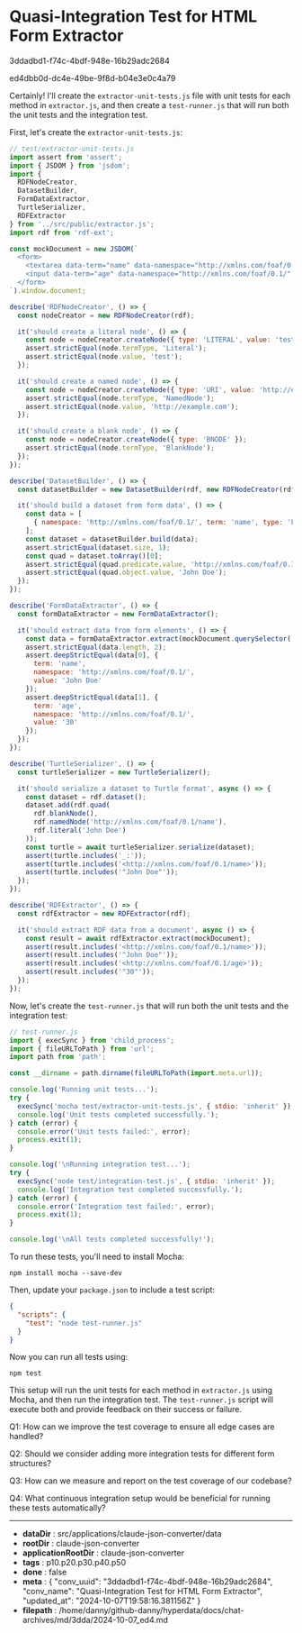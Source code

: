 # Quasi-Integration Test for HTML Form Extractor

3ddadbd1-f74c-4bdf-948e-16b29adc2684

ed4dbb0d-dc4e-49be-9f8d-b04e3e0c4a79

 Certainly! I'll create the `extractor-unit-tests.js` file with unit tests for each method in `extractor.js`, and then create a `test-runner.js` that will run both the unit tests and the integration test.

First, let's create the `extractor-unit-tests.js`:

```javascript
// test/extractor-unit-tests.js
import assert from 'assert';
import { JSDOM } from 'jsdom';
import {
  RDFNodeCreator,
  DatasetBuilder,
  FormDataExtractor,
  TurtleSerializer,
  RDFExtractor
} from '../src/public/extractor.js';
import rdf from 'rdf-ext';

const mockDocument = new JSDOM(`
  <form>
    <textarea data-term="name" data-namespace="http://xmlns.com/foaf/0.1/">John Doe</textarea>
    <input data-term="age" data-namespace="http://xmlns.com/foaf/0.1/" type="number" value="30">
  </form>
`).window.document;

describe('RDFNodeCreator', () => {
  const nodeCreator = new RDFNodeCreator(rdf);

  it('should create a literal node', () => {
    const node = nodeCreator.createNode({ type: 'LITERAL', value: 'test' });
    assert.strictEqual(node.termType, 'Literal');
    assert.strictEqual(node.value, 'test');
  });

  it('should create a named node', () => {
    const node = nodeCreator.createNode({ type: 'URI', value: 'http://example.com' });
    assert.strictEqual(node.termType, 'NamedNode');
    assert.strictEqual(node.value, 'http://example.com');
  });

  it('should create a blank node', () => {
    const node = nodeCreator.createNode({ type: 'BNODE' });
    assert.strictEqual(node.termType, 'BlankNode');
  });
});

describe('DatasetBuilder', () => {
  const datasetBuilder = new DatasetBuilder(rdf, new RDFNodeCreator(rdf));

  it('should build a dataset from form data', () => {
    const data = [
      { namespace: 'http://xmlns.com/foaf/0.1/', term: 'name', type: 'LITERAL', value: 'John Doe' }
    ];
    const dataset = datasetBuilder.build(data);
    assert.strictEqual(dataset.size, 1);
    const quad = dataset.toArray()[0];
    assert.strictEqual(quad.predicate.value, 'http://xmlns.com/foaf/0.1/name');
    assert.strictEqual(quad.object.value, 'John Doe');
  });
});

describe('FormDataExtractor', () => {
  const formDataExtractor = new FormDataExtractor();

  it('should extract data from form elements', () => {
    const data = formDataExtractor.extract(mockDocument.querySelector('form'));
    assert.strictEqual(data.length, 2);
    assert.deepStrictEqual(data[0], {
      term: 'name',
      namespace: 'http://xmlns.com/foaf/0.1/',
      value: 'John Doe'
    });
    assert.deepStrictEqual(data[1], {
      term: 'age',
      namespace: 'http://xmlns.com/foaf/0.1/',
      value: '30'
    });
  });
});

describe('TurtleSerializer', () => {
  const turtleSerializer = new TurtleSerializer();

  it('should serialize a dataset to Turtle format', async () => {
    const dataset = rdf.dataset();
    dataset.add(rdf.quad(
      rdf.blankNode(),
      rdf.namedNode('http://xmlns.com/foaf/0.1/name'),
      rdf.literal('John Doe')
    ));
    const turtle = await turtleSerializer.serialize(dataset);
    assert(turtle.includes('_:'));
    assert(turtle.includes('<http://xmlns.com/foaf/0.1/name>'));
    assert(turtle.includes('"John Doe"'));
  });
});

describe('RDFExtractor', () => {
  const rdfExtractor = new RDFExtractor(rdf);

  it('should extract RDF data from a document', async () => {
    const result = await rdfExtractor.extract(mockDocument);
    assert(result.includes('<http://xmlns.com/foaf/0.1/name>'));
    assert(result.includes('"John Doe"'));
    assert(result.includes('<http://xmlns.com/foaf/0.1/age>'));
    assert(result.includes('"30"'));
  });
});
```

Now, let's create the `test-runner.js` that will run both the unit tests and the integration test:

```javascript
// test-runner.js
import { execSync } from 'child_process';
import { fileURLToPath } from 'url';
import path from 'path';

const __dirname = path.dirname(fileURLToPath(import.meta.url));

console.log('Running unit tests...');
try {
  execSync('mocha test/extractor-unit-tests.js', { stdio: 'inherit' });
  console.log('Unit tests completed successfully.');
} catch (error) {
  console.error('Unit tests failed:', error);
  process.exit(1);
}

console.log('\nRunning integration test...');
try {
  execSync('node test/integration-test.js', { stdio: 'inherit' });
  console.log('Integration test completed successfully.');
} catch (error) {
  console.error('Integration test failed:', error);
  process.exit(1);
}

console.log('\nAll tests completed successfully!');
```

To run these tests, you'll need to install Mocha:

```
npm install mocha --save-dev
```

Then, update your `package.json` to include a test script:

```json
{
  "scripts": {
    "test": "node test-runner.js"
  }
}
```

Now you can run all tests using:

```
npm test
```

This setup will run the unit tests for each method in `extractor.js` using Mocha, and then run the integration test. The `test-runner.js` script will execute both and provide feedback on their success or failure.

Q1: How can we improve the test coverage to ensure all edge cases are handled?

Q2: Should we consider adding more integration tests for different form structures?

Q3: How can we measure and report on the test coverage of our codebase?

Q4: What continuous integration setup would be beneficial for running these tests automatically?

---

* **dataDir** : src/applications/claude-json-converter/data
* **rootDir** : claude-json-converter
* **applicationRootDir** : claude-json-converter
* **tags** : p10.p20.p30.p40.p50
* **done** : false
* **meta** : {
  "conv_uuid": "3ddadbd1-f74c-4bdf-948e-16b29adc2684",
  "conv_name": "Quasi-Integration Test for HTML Form Extractor",
  "updated_at": "2024-10-07T19:58:16.381156Z"
}
* **filepath** : /home/danny/github-danny/hyperdata/docs/chat-archives/md/3dda/2024-10-07_ed4.md
